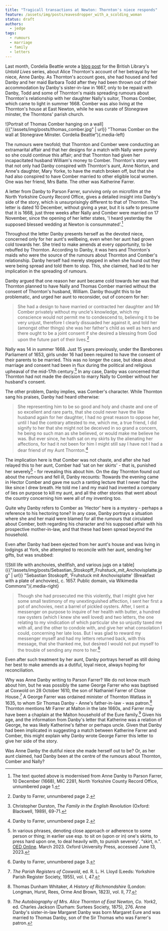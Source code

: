 ```yaml
---
title: "Tragicall transactions at Newton: Thornton's niece responds"
feature: /assets/img/posts/eavesdropper_with_a_scolding_woman
status: draft
authors:
  - jedge
tags:
  - rumours
  - marriage
  - family
  - letters
---
```


Last month, Cordelia Beattie wrote a [blog post](https://blogs.bl.uk/untoldlives/2023/05/bringing-up-a-chicken-to-peck-out-their-eye-a-nieces-betrayal.html) for the British Library's *Untold Lives* series, about Alice Thornton's account of her betrayal by her niece, Anne Danby. As Thornton's account goes, she had housed and fed Danby and her maid Barbara Todd after they had been thrown out of their accommodation by Danby's sister-in-law in 1667, only to be repaid with Danby, Todd and some of Thornton's maids spreading rumours about Thornton's relationship with her daughter Nally's suitor, Thomas Comber, which came to light in summer 1668. Comber was also living at the Thornton's house at East Newton, while he was curate of Stonegrave minster, the Thorntons' parish church. 

![Portrait of Thomas Comber hanging on a wall]({{"/assets/img/posts/thomas_comber.jpg" | url}} "Thomas Comber on the wall at Stonegrave Minster. Cordelia Beattie"){.media-left}

The rumours were twofold; that Thornton and Comber were conducting an extramarital affair and that her designs for a match with Nally were purely so she could continue this affair; and that Thornton had given her incapacitated husband William's money to Comber. Thornton's story went that not only had Danby conspired with Thornton's aunt, Anne Norton, and Anne's daughter, Mary Yorke, to have the match broken off, but that she had also conspired to have Comber married to other eligible local women. One was her friend, Mrs Batte. The other was Katherine Farrer.

A letter from Danby to Parson Farrer, surviving only on microfilm at the North Yorkshire County Record Office, gives a detailed insight into Danby's side of the story, which is unsurprisingly different to that of Thornton. The letter is dated 10 December, without giving a year, but it is safe to presume that it is 1668, just three weeks after Nally and Comber were married on 17 November, since the opening of her letter states, 'I heard yesterday the supposed blessed wedding at Newton is consummated'.[^1]  

Throughout the letter Danby presents herself as the devoted niece, concerned only for her aunt's wellbeing, even when her aunt had grown cold towards her. She tried to make amends at every opportunity, to be rebuffed by Thornton. According to Danby, it was hers and Thornton's maids who were the source of the rumours about Thornton and Comber's relationship. Danby herself had merely stepped in when she found out they were being spread and told them to stop. This, she claimed, had led to her implication in the spreading of rumours.

Danby argued that one reason her aunt became cold towards her was that Thornton planned to have Nally and Thomas Comber married without the consent of Thornton's husband, William. Danby thought this to be problematic, and urged her aunt to reconsider, out of concern for her:

> She had a design to have married or contracted her daughter and Mr Comber privately without my uncle's knowledge, which my conscience would not permit me to condescend to, believing it to be very unjust, therefore I clearly dissuaded her against it, and told her (amongst other things) she was her father's child as well as hers and there ought to be a joint consent if she desired a blessing from God upon the future part of their lives.[^2]

Nally was 14 in summer 1668. Just 15 years previously, under the Barebones Parliament of 1653, girls under 16 had been required to have the consent of their parents to be married. This was no longer the case, but ideas about marriage and consent had been in flux during the political and religious upheaval of the mid-17th century.[^3] In any case, Danby was concerned that Thornton had not made the decision to marry Nally to Comber without her husband's consent. 

The other problem, Danby implies, was Comber's character. While Thornton sang his praises, Danby had heard otherwise:

> She representing him to be so good and holy and chaste and one of so excellent and rare parts, that she could never have the like husband again for her daughter, I had no great reason to oppose her, until I had the contrary attested to me, which me, a true friend, I did signify to her that she might not be deceived in so grand a concern, he being no such man as she believed, or would make me believe he was. But ever since, he hath sat on my skirts by the alienating her affections, for had it not been for him I might still say I have not I had a dear friend of my Aunt Thornton.[^4]

The implication here is that Comber was not chaste, and after she had relayed this to her aunt, Comber had 'sat on her skirts' -  that is, punished her severely[^5] - for revealing this about him. On the day Thornton found out about the rumours and fell ill, Danby recounts:
Ttowards the evening came in Hector Comber and gave me such a ranting lecture that I never had the like since I drew breath. He told me I and my maid had invented a company of lies on purpose to kill my aunt, and all the other stories that went about the country concerning him were all of my inventing too. 

Quite why Danby refers to Comber as 'Hector' here is a mystery - perhaps a reference to his hectoring tone? In any case, Danby portrays a situation where she and her maid were blamed for all the rumours that circulated about Comber, both regarding his character and his supposed affair with his prospective mother-in-law, and that these had been spread beyond the household.

Even after Danby had been ejected from her aunt's house and was living in lodgings at York, she attempted to reconcile with her aunt, sending her gifts, but was snubbed:

![Still life with anchovies, shellfish, and various jugs on a table]({{"/assets/img/posts/Sebastian_Stoskopff_Fruhstuck_mit_Anchovisplatte.jpg" | url}} "Sebastian Stoskopff, 'Fruhstuck mit Anchovisplatte' (Breakfast with a plate of anchovies), c. 1657. Public domain, via Wikimedia Commons"){.media-right}

> Though she had prosecuted me this violently, that I might give her some small testimony of my unextinguished affection, I sent her first a pot of anchovies, next a barrel of pickled oysters. After, I sent a messenger on purpose to inquire of her health with butter, a hundred raw oysters (which I knew she well loved) and two letters, the one relating to my vindication of which particular she so unjustly taxed me with all, and the other to condole with, and give her what consolation I could, concerning her late loss. But I was glad to reward my messenger myself and had my letters returned back, with this message, that she thanked me, but desired I would not put myself to the trouble of sending any more to her.[^6] 

Even after such treatment by her aunt, Danby portrays herself as still doing her best to make amends as a dutiful, loyal niece, always hoping for reconciliation.

Why was Anne Danby writing to Parson Farrer? We do not know much about him, but he was possibly the same George Farrer who was baptised at Coxwold on 28 October 1610, the son of Nathaniel Farrer of Close House.[^7] A George Farrer was ordained minister of Thornton Watlass in 1635, to whom Sir Thomas Danby - Anne's father-in-law - was patron.[^8] Thornton mentions Mr Farrer at Malton in the late 1660s, and Farrer may have been a chaplain at the Malton household of the Eure family.[^9] Given his age, and the information from Danby's letter that Katherine was a relation of George, he was likely Katherine's father or perhaps uncle. Given that Danby had been implicated in suggesting a match between Katherine Farrer and Comber, this might explain why Danby wrote George Farrer this letter to give her side of the story.

Was Anne Danby the dutiful niece she made herself out to be? Or, as her aunt claimed, had Danby been at the centre of the rumours about Thornton, Comber and Nally? 


[^1]: The text quoted above is modernised from Anne Danby to Parson Farrer, 10 December (1668), MIC 2281, North Yorkshire County Record Office, unnumbered page 1.

[^2]: Danby to Farrer, unnumbered page 2.

[^3]: Christopher Durston, *The Family in the English Revolution* (Oxford: Blackwell, 1989), 69-71.

[^4]: Danby to Farrer, unnumbered page 2.

[^5]: In various phrases, denoting close approach or adherence to some person or thing; in earlier use esp. to sit on (upon or in) one's skirts, to press hard upon one, to deal heavily with, to punish severely'. "skirt, n.". [OED Online](https://www.oed.com/view/Entry/181021?rskey=6DA9uF&result=1). March 2023. Oxford University Press, accessed June 13, 2023.

[^6]: Danby to Farrer, unnumbered page 3.

[^7]: *The Parish Registers of Coxwold*, ed. R. L. H. Lloyd (Leeds: Yorkshire Parish Register Society, 1955), vol. I, 47.

[^8]: Thomas Dunham Whitaker, *A History of Richmondshire* (London: Longman, Hurst, Rees, Orme And Brown, 1823), vol. II, 77.

[^9]: *The Autobiography of Mrs. Alice Thornton of East Newton, Co. York*2, ed. Charles Jackson (Durham: Surtees Society, 1875), 276. Anne Danby's sister-in-law Margaret Danby was born Margaret Eure and was married to Thomas Danby, son of the Sir Thomas who was Farrer's patron.


